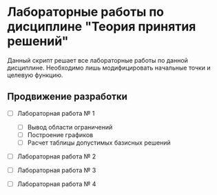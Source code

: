 # Лабораторные работы по дисциплине "Теория принятия решений"

Данный скрипт решает все лабораторные работы по данной дисциплине. Необходимо лишь модифицировать начальные точки и целевую функцию.

## Продвижение разработки

  - [ ] Лабораторная работа № 1
  	- [ ] Вывод области ограничений
    - [ ] Построение графиков
    - [ ] Расчет таблицы допустимых базисных решений

  - [ ] Лабораторная работа № 2

  - [ ] Лабораторная работа № 3

  - [ ] Лабораторная работа № 4

